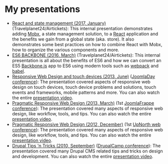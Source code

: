 # My presentations

* [React and state management (2017, January)](http://tsevdos.github.io/presentations/react-mobx-2017/index.html) (Travelplanet24/Airtickets): This internal presentation demonstrates adding [Mobx](https://github.com/mobxjs/mobx), a state management solution, to a [React](https://facebook.github.io/react/) application and the benefits we gain from a global state (aka. store). It also demonstrates some best practices on how to combine React with Mobx, how to organize the various components and more.
* [ES6 BACKBONE (2016, March)](http://tsevdos.github.io/presentations/es6-backbone-2016/index.html) (Travelplanet24/Airtickets): This internal presentation is all about the benefits of ES6 and how we can convert an ES5 [Backbone.js](http://backbonejs.org/) app to ES6 using modern tools such as [webpack](https://webpack.github.io/) and [babel](https://babeljs.io/).
* [Responsive Web Design and touch devices (2013, June)](http://tsevdos.github.io/presentations/joomladay-2013/index.html) ([JoomlaDay conference](http://joomladay.gr/)): The presentation covered aspects of responsive web design on touch devices, touch device problems and solutions, touch events and frameworks, mobile patterns and more. You can also watch the entire [presentation video](https://www.youtube.com/watch?v=vIkPa3LUudQ).
* [Pragmatic Responsive Web Design (2013, March)](http://tsevdos.github.io/presentations/joomlafrappe-2013/index.html) (1st [JoomlaFrappe conference](http://joomlafrappe.gr/)): The presentation covered many aspects of responsive web design, like workflow, tools, and tips. You can also watch the entire [presentation video](https://www.youtube.com/watch?v=gNm8lu39TD0).
* [Pragmatic Responsive Web Design (2012, December)](http://tsevdos.github.io/presentations/upNorth-2012/index.html) (1st [UpNorth web conference](http://www.upnorthconf.gr/)): The presentation covered many aspects of responsive web design, like workflow, tools, and tips. You can also watch the entire [presentation video](https://www.youtube.com/watch?v=d8IbJ1QXFlI).
* [Drupal Tips 'n Tricks (2010, September)](https://speakerdeck.com/tsevdos/drupal-tips-n-tricks) ([DrupalCamp conference](http://drupalcamp.gr/)): The presentation covered many Drupal CMS related tips and tricks on design and development. You can also watch the entire [presentation video](https://www.youtube.com/watch?v=5w2K3Mx7PaU).
